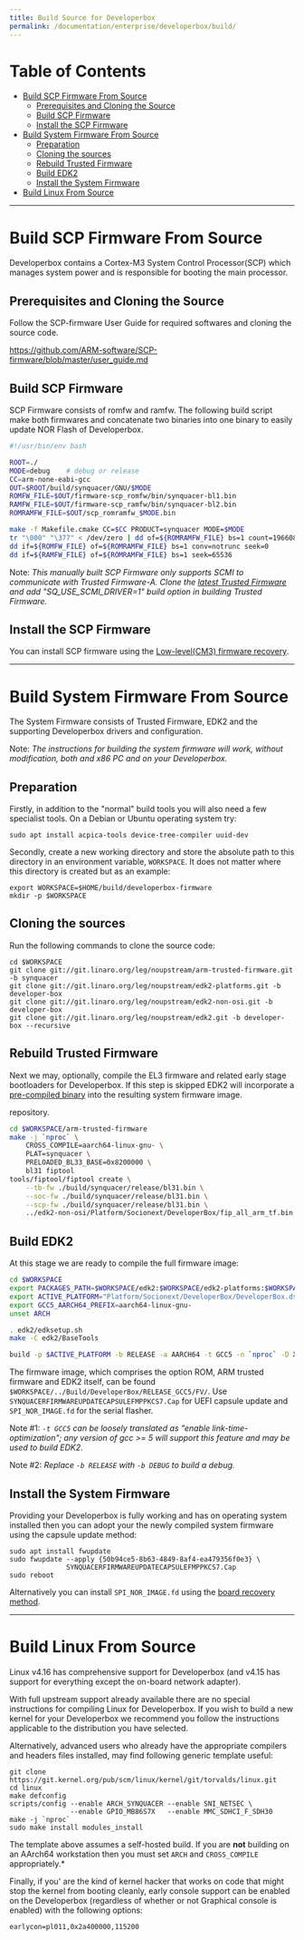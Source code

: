 ```yaml
---
title: Build Source for Developerbox
permalink: /documentation/enterprise/developerbox/build/
---
```

# Table of Contents

   * [Build SCP Firmware From Source](#build-scp-firmware-from-source)
      * [Prerequisites and Cloning the Source](#prerequisites-and-cloning-the-source)
      * [Build SCP Firmware](#build-scp-firmware)
      * [Install the SCP Firmware](#install-the-scp-firmware)
   * [Build System Firmware From Source](#build-system-firmware-from-source)
      * [Preparation](#preparation)
      * [Cloning the sources](#cloning-the-sources)
      * [Rebuild Trusted Firmware](#rebuild-trusted-firmware)
      * [Build EDK2](#build-edk2)
      * [Install the System Firmware](#install-the-system-firmware)
   * [Build Linux From Source](#build-linux-from-source)

<!-- Created by [gh-md-toc](https://github.com/ekalinin/github-markdown-toc) -->

***

# Build SCP Firmware From Source

Developerbox contains a Cortex-M3 System Control Processor(SCP) which manages
system power and is responsible for booting the main processor.

## Prerequisites and Cloning the Source

Follow the SCP-firmware User Guide for required softwares and
cloning the source code.

https://github.com/ARM-software/SCP-firmware/blob/master/user_guide.md

## Build SCP Firmware

SCP Firmware consists of romfw and ramfw. The following build script
make both firmwares and concatenate two binaries into one binary
to easily update NOR Flash of Developerbox.

~~~ sh
#!/usr/bin/env bash

ROOT=./
MODE=debug    # debug or release
CC=arm-none-eabi-gcc
OUT=$ROOT/build/synquacer/GNU/$MODE
ROMFW_FILE=$OUT/firmware-scp_romfw/bin/synquacer-bl1.bin
RAMFW_FILE=$OUT/firmware-scp_ramfw/bin/synquacer-bl2.bin
ROMRAMFW_FILE=$OUT/scp_romramfw_$MODE.bin

make -f Makefile.cmake CC=$CC PRODUCT=synquacer MODE=$MODE
tr "\000" "\377" < /dev/zero | dd of=${ROMRAMFW_FILE} bs=1 count=196608
dd if=${ROMFW_FILE} of=${ROMRAMFW_FILE} bs=1 conv=notrunc seek=0
dd if=${RAMFW_FILE} of=${ROMRAMFW_FILE} bs=1 seek=65536
~~~
Note: *This manually built SCP Firmware only supports SCMI to communicate with Trusted Firmware-A.
      Clone the [latest Trusted Firmware][2] and add "SQ_USE_SCMI_DRIVER=1" build option
      in building Trusted Firmware.*

[2]: https://github.com/ARM-software/arm-trusted-firmware

## Install the SCP Firmware

You can install SCP firmware using the [Low-level(CM3) firmware recovery](../installation/board-recovery.md#low-level-cm3-firmware-recovery).

***

# Build System Firmware From Source

The System Firmware consists of Trusted Firmware, EDK2 and the
supporting Developerbox drivers and configuration.

Note: *The instructions for building the system firmware will work, 
      without modification, both and x86 PC and on your Developerbox.*


## Preparation

Firstly, in addition to the "normal" build tools you will also need a
few specialist tools. On a Debian or Ubuntu operating system try:

~~~
sudo apt install acpica-tools device-tree-compiler uuid-dev
~~~

Secondly, create a new working directory and store the absolute path to
this directory in an environment variable, `WORKSPACE`. It does not
matter where this directory is created but as an example:

~~~
export WORKSPACE=$HOME/build/developerbox-firmware
mkdir -p $WORKSPACE
~~~

## Cloning the sources

Run the following commands to clone the source code:

~~~
cd $WORKSPACE
git clone git://git.linaro.org/leg/noupstream/arm-trusted-firmware.git -b synquacer
git clone git://git.linaro.org/leg/noupstream/edk2-platforms.git -b developer-box
git clone git://git.linaro.org/leg/noupstream/edk2-non-osi.git -b developer-box
git clone git://git.linaro.org/leg/noupstream/edk2.git -b developer-box --recursive
~~~

## Rebuild Trusted Firmware

Next we may, optionally, compile the EL3 firmware and related
early stage bootloaders for Developerbox. If this step is skipped EDK2
will incorporate a [pre-compiled binary][1] into the resulting
system firmware image.

[1]: https://git.linaro.org/leg/noupstream/edk2-non-osi.git/tree/Platform/Socionext/DeveloperBox/README?h=developer-box
repository.

~~~ sh
cd $WORKSPACE/arm-trusted-firmware
make -j `nproc` \
	CROSS_COMPILE=aarch64-linux-gnu- \
	PLAT=synquacer \
	PRELOADED_BL33_BASE=0x8200000 \
	bl31 fiptool
tools/fiptool/fiptool create \
	--tb-fw ./build/synquacer/release/bl31.bin \
	--soc-fw ./build/synquacer/release/bl31.bin \
	--scp-fw ./build/synquacer/release/bl31.bin \
	../edk2-non-osi/Platform/Socionext/DeveloperBox/fip_all_arm_tf.bin
~~~

## Build EDK2

At this stage we are ready to compile the full firmware image:

~~~ sh
cd $WORKSPACE
export PACKAGES_PATH=$WORKSPACE/edk2:$WORKSPACE/edk2-platforms:$WORKSPACE/edk2-non-osi
export ACTIVE_PLATFORM="Platform/Socionext/DeveloperBox/DeveloperBox.dsc"
export GCC5_AARCH64_PREFIX=aarch64-linux-gnu-
unset ARCH

. edk2/edksetup.sh
make -C edk2/BaseTools

build -p $ACTIVE_PLATFORM -b RELEASE -a AARCH64 -t GCC5 -n `nproc` -D X64EMU_ENABLE=TRUE
~~~

The firmware image, which comprises the option ROM, ARM trusted
firmware and EDK2 itself, can be found
`$WORKSPACE/../Build/DeveloperBox/RELEASE_GCC5/FV/`. Use
`SYNQUACERFIRMWAREUPDATECAPSULEFMPPKCS7.Cap` for UEFI capsule update
and `SPI_NOR_IMAGE.fd` for the serial flasher.

Note #1: *`-t GCC5` can be loosely translated as "enable
         link-time-optimization"; any version of gcc >= 5 will
	 support this feature and may be used to build EDK2*.

Note #2: *Replace `-b RELEASE` with `-b DEBUG` to build a debug.*

## Install the System Firmware

Providing your Developerbox is fully working and has on operating system
installed then you can adopt your the newly compiled system firmware
using the capsule update method:

~~~
sudo apt install fwupdate
sudo fwupdate --apply {50b94ce5-8b63-4849-8af4-ea479356f0e3} \
              SYNQUACERFIRMWAREUPDATECAPSULEFMPPKCS7.Cap
sudo reboot
~~~

Alternatively you can install `SPI_NOR_IMAGE.fd` using the [board recovery method](../installation/board-recovery.md).

***

# Build Linux From Source

Linux v4.16 has comprehensive support for Developerbox (and v4.15 has
support for everything except the on-board network adapter).

With full upstream support already available there are no special
instructions for compiling Linux for Developerbox. If you wish to build
a new kernel for your Developerbox we recommend you follow the
instructions applicable to the distribution you have selected.

Alternatively, advanced users who already have the appropriate compilers
and headers files installed, may find following generic template useful:

~~~
git clone https://git.kernel.org/pub/scm/linux/kernel/git/torvalds/linux.git
cd linux
make defconfig
scripts/config --enable ARCH_SYNQUACER --enable SNI_NETSEC \
               --enable GPIO_MB86S7X   --enable MMC_SDHCI_F_SDH30
make -j `nproc`
sudo make install modules_install
~~~

The template above assumes a self-hosted build. If you are **not**
building on an AArch64 workstation then you must set `ARCH` and
`CROSS_COMPILE` appropriately.*

Finally, if you' are the kind of kernel hacker that works on code that
might stop the kernel from booting cleanly, early console support can be
enabled on the Developerbox (regardless of whether or not Graphical
console is enabled) with the following options:

~~~
earlycon=pl011,0x2a400000,115200
~~~

